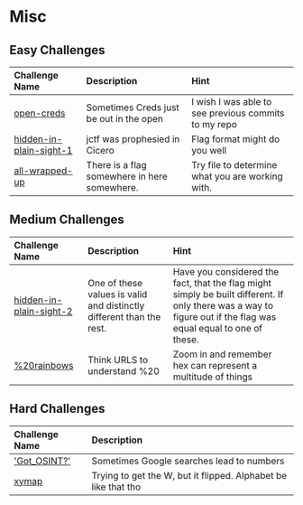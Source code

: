 # Misc

## Easy Challenges
| Challenge Name  | Description | Hint
|:-- | :-- | :---
| [open-creds](open-creds)| Sometimes Creds just be out in the open | I wish I was able to see previous commits to my repo 
| [hidden-in-plain-sight-1](hidden-in-plain-sight-1) | jctf was prophesied in Cicero  | Flag format might do you well 
| [all-wrapped-up](all-wrapped-up) | There is a flag somewhere in here somewhere. | Try file to determine what you are working with.


## Medium Challenges
| Challenge Name  | Description | Hint
|:-- | :-- | :---
| [hidden-in-plain-sight-2](hidden-in-plain-sight-2) | One of these values is valid and distinctly different than the rest. | Have you considered the fact, that the flag might simply be built different. If only there was a way to figure out if the flag was equal equal to one of these.
| [%20rainbows](%20rainbows) | Think URLS to understand %20 | Zoom in and remember hex can represent a multitude of things

## Hard Challenges
| Challenge Name  | Description 
|:-- | :--
| ['Got_OSINT?']('Got_OSINT?')| Sometimes Google searches lead to numbers | Did you put the answer in the flag format jctf{INSERT NUMBER}? 
| [xymap](xymap) | Trying to get the W, but it flipped. Alphabet be like that tho
